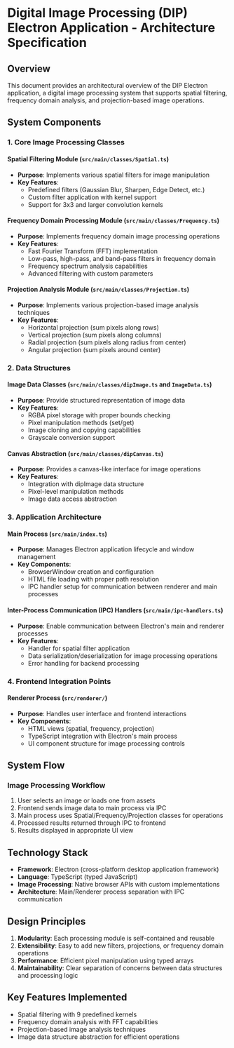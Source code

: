 # Digital Image Processing (DIP) Electron Application - Architecture Specification

## Overview
This document provides an architectural overview of the DIP Electron application, a digital image processing system that supports spatial filtering, frequency domain analysis, and projection-based image operations.

## System Components

### 1. Core Image Processing Classes

#### Spatial Filtering Module (`src/main/classes/Spatial.ts`)
- **Purpose**: Implements various spatial filters for image manipulation
- **Key Features**:
  - Predefined filters (Gaussian Blur, Sharpen, Edge Detect, etc.)
  - Custom filter application with kernel support
  - Support for 3x3 and larger convolution kernels

#### Frequency Domain Processing Module (`src/main/classes/Frequency.ts`)
- **Purpose**: Implements frequency domain image processing operations
- **Key Features**:
  - Fast Fourier Transform (FFT) implementation
  - Low-pass, high-pass, and band-pass filters in frequency domain
  - Frequency spectrum analysis capabilities
  - Advanced filtering with custom parameters

#### Projection Analysis Module (`src/main/classes/Projection.ts`)
- **Purpose**: Implements various projection-based image analysis techniques
- **Key Features**:
  - Horizontal projection (sum pixels along rows)
  - Vertical projection (sum pixels along columns)  
  - Radial projection (sum pixels along radius from center)
  - Angular projection (sum pixels around center)

### 2. Data Structures

#### Image Data Classes (`src/main/classes/dipImage.ts` and `ImageData.ts`)
- **Purpose**: Provide structured representation of image data
- **Key Features**:
  - RGBA pixel storage with proper bounds checking
  - Pixel manipulation methods (set/get)
  - Image cloning and copying capabilities
  - Grayscale conversion support

#### Canvas Abstraction (`src/main/classes/dipCanvas.ts`)
- **Purpose**: Provides a canvas-like interface for image operations
- **Key Features**:
  - Integration with dipImage data structure
  - Pixel-level manipulation methods
  - Image data access abstraction

### 3. Application Architecture

#### Main Process (`src/main/index.ts`)
- **Purpose**: Manages Electron application lifecycle and window management
- **Key Components**:
  - BrowserWindow creation and configuration
  - HTML file loading with proper path resolution
  - IPC handler setup for communication between renderer and main processes

#### Inter-Process Communication (IPC) Handlers (`src/main/ipc-handlers.ts`)
- **Purpose**: Enable communication between Electron's main and renderer processes
- **Key Features**:
  - Handler for spatial filter application
  - Data serialization/deserialization for image processing operations
  - Error handling for backend processing

### 4. Frontend Integration Points

#### Renderer Process (`src/renderer/`)
- **Purpose**: Handles user interface and frontend interactions
- **Key Components**:
  - HTML views (spatial, frequency, projection)
  - TypeScript integration with Electron's main process
  - UI component structure for image processing controls

## System Flow

### Image Processing Workflow
1. User selects an image or loads one from assets
2. Frontend sends image data to main process via IPC
3. Main process uses Spatial/Frequency/Projection classes for operations  
4. Processed results returned through IPC to frontend
5. Results displayed in appropriate UI view

## Technology Stack
- **Framework**: Electron (cross-platform desktop application framework)
- **Language**: TypeScript (typed JavaScript)
- **Image Processing**: Native browser APIs with custom implementations
- **Architecture**: Main/Renderer process separation with IPC communication

## Design Principles
1. **Modularity**: Each processing module is self-contained and reusable
2. **Extensibility**: Easy to add new filters, projections, or frequency domain operations  
3. **Performance**: Efficient pixel manipulation using typed arrays
4. **Maintainability**: Clear separation of concerns between data structures and processing logic

## Key Features Implemented
- Spatial filtering with 9 predefined kernels
- Frequency domain analysis with FFT capabilities
- Projection-based image analysis techniques
- Image data structure abstraction for efficient operations